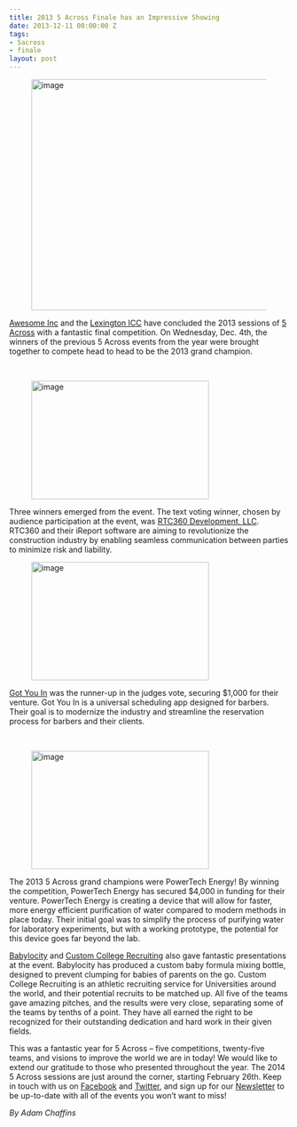 ```yaml
---
title: 2013 5 Across Finale has an Impressive Showing
date: 2013-12-11 00:00:00 Z
tags:
- 5across
- finale
layout: post
---
```

 
<p id="docs-internal-guid--3bcb3c8-df56-1268-318f-8ee9b814b514"><figure class="tmblr-full" data-orig-height="427" data-orig-width="640" data-orig-src="https://lh5.googleusercontent.com/vsQtdSjf5sR9MEioTsSFsOKa_k3MgI36pgdgE0qCm4ZkK6FiMDuawP170NmahBzwr7sZFke8nQW77zHSusyo0puJf4ReLL_MjumAos4dYLOh1STTSOxsoGhO5g"><img alt="image" height="416px;" src="https://66.media.tumblr.com/0c487d0858b7c3ef1e473d3e7c918c04/tumblr_inline_pjzwtyRt4m1spm8pc_540.jpg" width="624px;" data-orig-height="427" data-orig-width="640" data-orig-src="https://lh5.googleusercontent.com/vsQtdSjf5sR9MEioTsSFsOKa_k3MgI36pgdgE0qCm4ZkK6FiMDuawP170NmahBzwr7sZFke8nQW77zHSusyo0puJf4ReLL_MjumAos4dYLOh1STTSOxsoGhO5g"/></figure></p>
<p><a href="http://www.awesomeinc.org/" target="_blank">Awesome Inc</a> and the <a href="http://www.uky.edu/econdev/lexington-innovation-commercialization-center" target="_blank">Lexington ICC</a> have concluded the 2013 sessions of <a href="http://www.5across.org/" target="_blank">5 Across</a> with a fantastic final competition. On Wednesday, Dec. 4th, the winners of the previous 5 Across events from the year were brought together to compete head to head to be the 2013 grand champion. </p>
<p><br/><figure class="tmblr-full" data-orig-height="213" data-orig-width="320" data-orig-src="https://lh3.googleusercontent.com/8AJt1lU0qfknyLJ2u_6uhOJ_FfSRImxQMlVweiRmV9p9dZJies-qS8PjGZscUJcxA-U9xB-HHLG7EdUNnuaAd3HwblluXYBzLIpfb62O4gM2eVjoU_MTorWMkw"><img alt="image" height="213px;" src="https://66.media.tumblr.com/6de102622e1b59b5b2a3e3a6e63f7277/tumblr_inline_pjzwty4uPJ1spm8pc_540.jpg" width="320px;" data-orig-height="213" data-orig-width="320" data-orig-src="https://lh3.googleusercontent.com/8AJt1lU0qfknyLJ2u_6uhOJ_FfSRImxQMlVweiRmV9p9dZJies-qS8PjGZscUJcxA-U9xB-HHLG7EdUNnuaAd3HwblluXYBzLIpfb62O4gM2eVjoU_MTorWMkw"/></figure></p>
<p>Three winners emerged from the event. The text voting winner, chosen by audience participation at the event, was <a href="http://ireport360.com/" target="_blank">RTC360 Development, LLC</a>. RTC360 and their iReport software are aiming to revolutionize the construction industry by enabling seamless communication between parties to minimize risk and liability. </p>
<p><figure class="tmblr-full" data-orig-height="213" data-orig-width="320" data-orig-src="https://lh3.googleusercontent.com/ossdUVWblzq7ECDKbVzmlMbUIMXVwYt9cfehCmXzEQkXtJQ4FFbL86h7CYmFBLLSfYdLKerWNFycYI_oWjBJAOnQNKkBBD-qvXqk-HQnxuz1uAWW_dTmJtcOOw"><img alt="image" height="213px;" src="https://66.media.tumblr.com/a093920d81f83beab23bcbfb323d8cd5/tumblr_inline_pjzwtyvJcU1spm8pc_540.jpg" width="320px;" data-orig-height="213" data-orig-width="320" data-orig-src="https://lh3.googleusercontent.com/ossdUVWblzq7ECDKbVzmlMbUIMXVwYt9cfehCmXzEQkXtJQ4FFbL86h7CYmFBLLSfYdLKerWNFycYI_oWjBJAOnQNKkBBD-qvXqk-HQnxuz1uAWW_dTmJtcOOw"/></figure></p>
<p><a href="http://www.gotyouin.com" target="_blank">Got You In</a> was the runner-up in the judges vote, securing $1,000 for their venture. Got You In is a universal scheduling app designed for barbers. Their goal is to modernize the industry and streamline the reservation process for barbers and their clients.</p>
<p><br/><figure class="tmblr-full" data-orig-height="213" data-orig-width="320" data-orig-src="https://lh3.googleusercontent.com/HlaS7JBHiDltQt4HxrLLyiTCW2cfivILlT3JlukiYqZe59-9A1lkC-kxrKPg0t4ztOD9qeWa2N3GdE2j6RmwIkOZ6ZzcjMSAP6M0-pzpuQitrC8S7IzantG0aQ"><img alt="image" height="213px;" src="https://66.media.tumblr.com/973dbef26325e744a2b2fc169940fcb1/tumblr_inline_pjzwtzEn0D1spm8pc_540.jpg" width="320px;" data-orig-height="213" data-orig-width="320" data-orig-src="https://lh3.googleusercontent.com/HlaS7JBHiDltQt4HxrLLyiTCW2cfivILlT3JlukiYqZe59-9A1lkC-kxrKPg0t4ztOD9qeWa2N3GdE2j6RmwIkOZ6ZzcjMSAP6M0-pzpuQitrC8S7IzantG0aQ"/></figure></p>
<p>The 2013 5 Across grand champions were PowerTech Energy! By winning the competition, PowerTech Energy has secured $4,000 in funding for their venture. PowerTech Energy is creating a device that will allow for faster, more energy efficient purification of water compared to modern methods in place today. Their initial goal was to simplify the process of purifying water for laboratory experiments, but with a working prototype, the potential for this device goes far beyond the lab. </p>
<p><a href="http://babylocity.com/" target="_blank">Babylocity</a> and <a href="http://www.customcollegerecruiting.com/" target="_blank">Custom College Recruiting</a> also gave fantastic presentations at the event. Babylocity has produced a custom baby formula mixing bottle, designed to prevent clumping for babies of parents on the go. Custom College Recruiting is an athletic recruiting service for Universities around the world, and their potential recruits to be matched up. All five of the teams gave amazing pitches, and the results were very close, separating some of the teams by tenths of a point. They have all earned the right to be recognized for their outstanding dedication and hard work in their given fields. </p>
<p>This was a fantastic year for 5 Across &ndash; five competitions, twenty-five teams, and visions to improve the world we are in today! We would like to extend our gratitude to those who presented throughout the year. The 2014 5 Across sessions are just around the corner, starting February 26th. Keep in touch with us on <a href="https://www.facebook.com/awesomeincorporated" target="_blank">Facebook</a> and <a href="http://twitter.com/awesome_inc" target="_blank">Twitter</a>, and sign up for our <a href="http://awesomeinc.us2.list-manage.com/subscribe?u=5114422b2183673d50186748d&amp;id=de5f188075" target="_blank">Newsletter</a> to be up-to-date with all of the events you won’t want to miss! </p>
<p><em>By Adam Chaffins</em></p>
